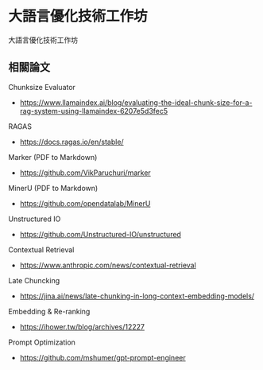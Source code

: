 # 大語言優化技術工作坊
大語言優化技術工作坊

## 相關論文
Chunksize Evaluator
- https://www.llamaindex.ai/blog/evaluating-the-ideal-chunk-size-for-a-rag-system-using-llamaindex-6207e5d3fec5

RAGAS
- https://docs.ragas.io/en/stable/

Marker (PDF to Markdown)
- https://github.com/VikParuchuri/marker

MinerU (PDF to Markdown)
- https://github.com/opendatalab/MinerU

Unstructured IO
- https://github.com/Unstructured-IO/unstructured

Contextual Retrieval
- https://www.anthropic.com/news/contextual-retrieval

Late Chuncking
- https://jina.ai/news/late-chunking-in-long-context-embedding-models/

Embedding & Re-ranking
- https://ihower.tw/blog/archives/12227

Prompt Optimization
- https://github.com/mshumer/gpt-prompt-engineer
